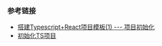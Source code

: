 

### 参考链接

- [搭建Typescript+React项目模板(1) --- 项目初始化](https://juejin.im/post/5bac88d86fb9a05cfe487748)
- [初始化TS项目](https://www.cnblogs.com/zjh-study/p/10650622.html)
